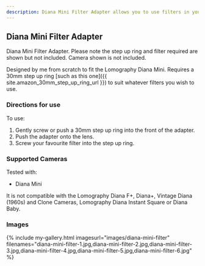```yaml
---
description: Diana Mini Filter Adapter allows you to use filters in your photography.
---
```

## Diana Mini Filter Adapter
Diana Mini Filter Adapter. Please note the step up ring and filter required are shown but not included. Camera shown is not included.

Designed by me from scratch to fit the Lomography Diana Mini. Requires a 30mm step up ring [such as this one]({{ site.amazon_30mm_step_up_ring_url }}) to suit whatever filters you wish to use.

### Directions for use
To use:

1. Gently screw or push a 30mm step up ring into the front of the adapter.
2. Push the adapter onto the lens.
3. Screw your favourite filter into the step up ring.

### Supported Cameras
Tested with:
- Diana Mini

It is not compatible with the Lomography Diana F+, Diana+, Vintage Diana (1960s) and Clone Cameras, Lomography Diana Instant Square or Diana Baby.

### Images
{% include my-gallery.html imagesurl="images/diana-mini-filter"
   filenames="diana-mini-filter-1.jpg,diana-mini-filter-2.jpg,diana-mini-filter-3.jpg,diana-mini-filter-4.jpg,diana-mini-filter-5.jpg,diana-mini-filter-6.jpg" %}

